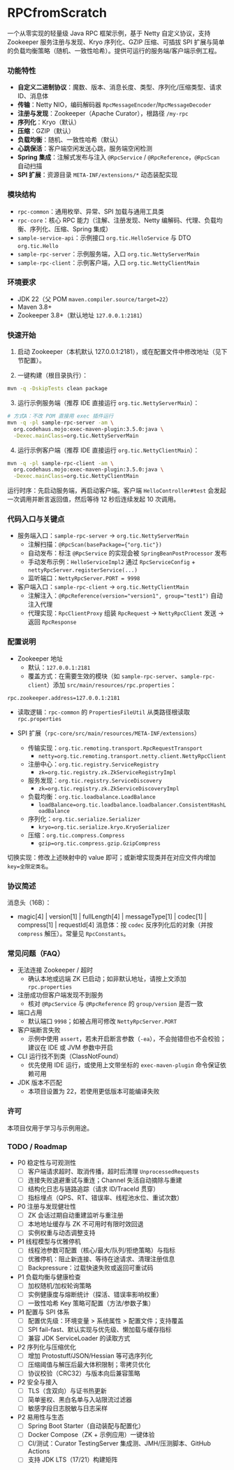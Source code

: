 # RPCfromScratch

一个从零实现的轻量级 Java RPC 框架示例，基于 Netty 自定义协议，支持 Zookeeper 服务注册与发现、Kryo 序列化、GZIP 压缩、可插拔 SPI 扩展与简单的负载均衡策略（随机、一致性哈希）。提供可运行的服务端/客户端示例工程。

### 功能特性

- **自定义二进制协议**：魔数、版本、消息长度、类型、序列化/压缩类型、请求 ID、消息体
- **传输**：Netty NIO，编码解码器 `RpcMessageEncoder`/`RpcMessageDecoder`
- **注册与发现**：Zookeeper（Apache Curator），根路径 `/my-rpc`
- **序列化**：Kryo（默认）
- **压缩**：GZIP（默认）
- **负载均衡**：随机、⼀致性哈希（默认）
- **心跳保活**：客户端空闲发送心跳，服务端空闲检测
- **Spring 集成**：注解式发布与注入 `@RpcService` / `@RpcReference`，`@RpcScan` 自动扫描
- **SPI 扩展**：资源目录 `META-INF/extensions/*` 动态装配实现

### 模块结构

- `rpc-common`：通用枚举、异常、SPI 加载与通用工具类
- `rpc-core`：核心 RPC 能力（注解、注册发现、Netty 编解码、代理、负载均衡、序列化、压缩、Spring 集成）
- `sample-service-api`：示例接口 `org.tic.HelloService` 与 DTO `org.tic.Hello`
- `sample-rpc-server`：示例服务端，入口 `org.tic.NettyServerMain`
- `sample-rpc-client`：示例客户端，入口 `org.tic.NettyClientMain`

### 环境要求

- JDK 22（父 POM `maven.compiler.source/target=22`）
- Maven 3.8+
- Zookeeper 3.8+（默认地址 `127.0.0.1:2181`）

### 快速开始

1) 启动 Zookeeper（本机默认 127.0.0.1:2181），或在配置文件中修改地址（见下节配置）。

2) 一键构建（根目录执行）：

```bash
mvn -q -DskipTests clean package
```

3) 运行示例服务端（推荐 IDE 直接运行 `org.tic.NettyServerMain`）：

```bash
# 方式A：不改 POM 直接用 exec 插件运行
mvn -q -pl sample-rpc-server -am \
  org.codehaus.mojo:exec-maven-plugin:3.5.0:java \
  -Dexec.mainClass=org.tic.NettyServerMain
```

4) 运行示例客户端（推荐 IDE 直接运行 `org.tic.NettyClientMain`）：

```bash
mvn -q -pl sample-rpc-client -am \
  org.codehaus.mojo:exec-maven-plugin:3.5.0:java \
  -Dexec.mainClass=org.tic.NettyClientMain
```

运行时序：先启动服务端，再启动客户端。客户端 `HelloController#test` 会发起一次调用并断言返回值，然后等待 12 秒后连续发起 10 次调用。

### 代码入口与关键点

- 服务端入口：`sample-rpc-server` → `org.tic.NettyServerMain`
  - 注解扫描：`@RpcScan(basePackage={"org.tic"})`
  - 自动发布：标注 `@RpcService` 的实现会被 `SpringBeanPostProcessor` 发布
  - 手动发布示例：`HelloServiceImpl2` 通过 `RpcServiceConfig` + `nettyRpcServer.registerService(...)`
  - 监听端口：`NettyRpcServer.PORT = 9998`
- 客户端入口：`sample-rpc-client` → `org.tic.NettyClientMain`
  - 注解注入：`@RpcReference(version="version1", group="test1")` 自动注入代理
  - 代理实现：`RpcClientProxy` 组装 `RpcRequest` → `NettyRpcClient` 发送 → 返回 `RpcResponse`

### 配置说明

- Zookeeper 地址
  - 默认：`127.0.0.1:2181`
  - 覆盖方式：在需要生效的模块（如 `sample-rpc-server`、`sample-rpc-client`）添加 `src/main/resources/rpc.properties`：

```properties
rpc.zookeeper.address=127.0.0.1:2181
```

- 读取逻辑：`rpc-common` 的 `PropertiesFileUtil` 从类路径根读取 `rpc.properties`

- SPI 扩展（`rpc-core/src/main/resources/META-INF/extensions`）
  - 传输实现：`org.tic.remoting.transport.RpcRequestTransport`
    - `netty=org.tic.remoting.transport.netty.client.NettyRpcClient`
  - 注册中心：`org.tic.registry.ServiceRegistry`
    - `zk=org.tic.registry.zk.ZkServiceRegistryImpl`
  - 服务发现：`org.tic.registry.ServiceDiscovery`
    - `zk=org.tic.registry.zk.ZkServiceDiscoveryImpl`
  - 负载均衡：`org.tic.loadbalance.LoadBalance`
    - `loadBalance=org.tic.loadbalance.loadbalancer.ConsistentHashLoadBalance`
  - 序列化：`org.tic.serialize.Serializer`
    - `kryo=org.tic.serialize.kryo.KryoSerializer`
  - 压缩：`org.tic.compress.Compress`
    - `gzip=org.tic.compress.gzip.GzipCompress`

切换实现：修改上述映射中的 value 即可；或新增实现类并在对应文件内增加 `key=全限定类名`。

### 协议简述

消息头（16B）：

- magic[4] | version[1] | fullLength[4] | messageType[1] | codec[1] | compress[1] | requestId[4]
消息体：按 `codec` 反序列化后的对象（并按 `compress` 解压）。常量见 `RpcConstants`。

### 常见问题（FAQ）

- 无法连接 Zookeeper / 超时
  - 确认本地或远端 ZK 已启动；如非默认地址，请按上文添加 `rpc.properties`
- 注册成功但客户端发现不到服务
  - 核对 `@RpcService` 与 `@RpcReference` 的 `group/version` 是否一致
- 端口占用
  - 默认端口 `9998`；如被占用可修改 `NettyRpcServer.PORT`
- 客户端断言失败
  - 示例中使用 `assert`，若未开启断言参数（`-ea`），不会抛错但也不会校验；建议在 IDE 或 JVM 参数中开启
- CLI 运行找不到类（ClassNotFound）
  - 优先使用 IDE 运行，或使用上文带坐标的 `exec-maven-plugin` 命令保证依赖可用
- JDK 版本不匹配
  - 本项目设置为 22，若使用更低版本可能编译失败

### 许可

本项目仅用于学习与示例用途。

### TODO / Roadmap

- P0 稳定性与可观测性
  - [ ] 客户端请求超时、取消传播，超时后清理 `UnprocessedRequests`
  - [ ] 连接失败退避重试与重连；Channel 失活自动摘除与重建
  - [ ] 结构化日志与链路追踪（请求 ID/TraceId 贯穿）
  - [ ] 指标埋点（QPS、RT、错误率、线程池水位、重试次数）

- P0 注册与发现健壮性
  - [ ] ZK 会话过期自动重建监听与重注册
  - [ ] 本地地址缓存与 ZK 不可用时有限时效回退
  - [ ] 实例权重与动态调整支持

- P1 线程模型与优雅停机
  - [ ] 线程池参数可配置（核心/最大/队列/拒绝策略）与指标
  - [ ] 优雅停机：阻止新连接、等待在途请求、清理注册信息
  - [ ] Backpressure：过载快速失败或返回可重试码

- P1 负载均衡与健康检查
  - [ ] 加权随机/加权轮询策略
  - [ ] 实例健康度与熔断统计（探活、错误率影响权重）
  - [ ] 一致性哈希 Key 策略可配置（方法/参数子集）

- P1 配置与 SPI 体系
  - [ ] 配置优先级：环境变量 > 系统属性 > 配置文件；支持覆盖
  - [ ] SPI fail-fast、默认实现与优先级、懒加载与缓存指标
  - [ ] 兼容 JDK ServiceLoader 的读取方式

- P2 序列化与压缩优化
  - [ ] 增加 Protostuff/JSON/Hessian 等可选序列化
  - [ ] 压缩阈值与解压后最大体积限制；零拷贝优化
  - [ ] 协议校验（CRC32）与版本向后兼容策略

- P2 安全与接入
  - [ ] TLS（含双向）与证书热更新
  - [ ] 简单鉴权、黑白名单与入站限流过滤器
  - [ ] 敏感字段日志脱敏与日志采样

- P2 易用性与生态
  - [ ] Spring Boot Starter（自动装配与配置化）
  - [ ] Docker Compose（ZK + 示例应用）一键体验
  - [ ] CI/测试：Curator TestingServer 集成测、JMH/压测脚本、GitHub Actions
  - [ ] 支持 JDK LTS（17/21）构建矩阵
